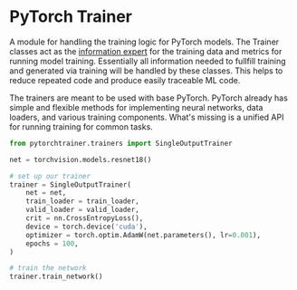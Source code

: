 # PyTorch Trainer

A module for handling the training logic for PyTorch models. The Trainer classes act as the [information expert](https://en.wikipedia.org/wiki/GRASP_(object-oriented_design)#Information_expert) for the training data and metrics for running model training. Essentially all information needed to fullfill training and generated via training will be handled by these classes. This helps to reduce repeated code and produce easily traceable ML code.

The trainers are meant to be used with base PyTorch. PyTorch already has simple and flexible methods for implementing neural networks, data loaders, and various training components. What's missing is a unified API for running training for common tasks.

```python
from pytorchtrainer.trainers import SingleOutputTrainer

net = torchvision.models.resnet18()

# set up our trainer
trainer = SingleOutputTrainer(
    net = net,
    train_loader = train_loader,
    valid_loader = valid_loader,
    crit = nn.CrossEntropyLoss(),
    device = torch.device('cuda'),
    optimizer = torch.optim.AdamW(net.parameters(), lr=0.001),
    epochs = 100,
)

# train the network
trainer.train_network()
```